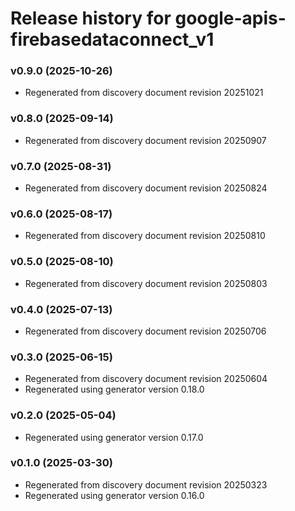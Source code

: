 # Release history for google-apis-firebasedataconnect_v1

### v0.9.0 (2025-10-26)

* Regenerated from discovery document revision 20251021

### v0.8.0 (2025-09-14)

* Regenerated from discovery document revision 20250907

### v0.7.0 (2025-08-31)

* Regenerated from discovery document revision 20250824

### v0.6.0 (2025-08-17)

* Regenerated from discovery document revision 20250810

### v0.5.0 (2025-08-10)

* Regenerated from discovery document revision 20250803

### v0.4.0 (2025-07-13)

* Regenerated from discovery document revision 20250706

### v0.3.0 (2025-06-15)

* Regenerated from discovery document revision 20250604
* Regenerated using generator version 0.18.0

### v0.2.0 (2025-05-04)

* Regenerated using generator version 0.17.0

### v0.1.0 (2025-03-30)

* Regenerated from discovery document revision 20250323
* Regenerated using generator version 0.16.0

